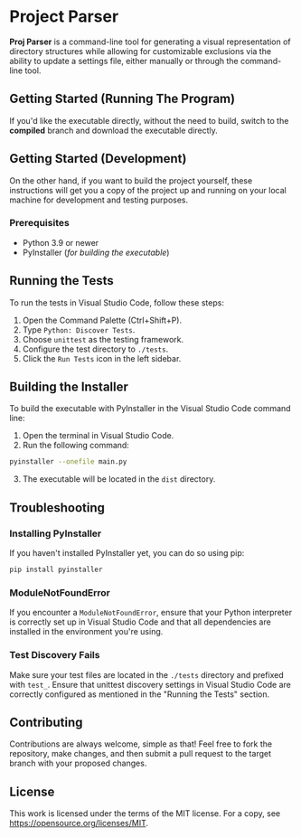 # Project Parser

**Proj Parser** is a command-line tool for generating a visual representation of directory structures while allowing for customizable exclusions via the ability to update a settings file, either manually or through the command-line tool.

## Getting Started (Running The Program)

If you'd like the executable directly, without the need to build, switch to the **compiled** branch and download the executable directly.

## Getting Started (Development)

On the other hand, if you want to build the project yourself, these instructions will get you a copy of the project up and running on your local machine for development and testing purposes.

### Prerequisites

- Python 3.9 or newer
- PyInstaller (_for building the executable_)

## Running the Tests

To run the tests in Visual Studio Code, follow these steps:

1. Open the Command Palette (Ctrl+Shift+P).
2. Type `Python: Discover Tests`.
3. Choose `unittest` as the testing framework.
4. Configure the test directory to `./tests`.
5. Click the `Run Tests` icon in the left sidebar.

## Building the Installer

To build the executable with PyInstaller in the Visual Studio Code command line:

1. Open the terminal in Visual Studio Code.
2. Run the following command:

```bash
pyinstaller --onefile main.py
```

3. The executable will be located in the `dist` directory.

## Troubleshooting

### Installing PyInstaller

If you haven't installed PyInstaller yet, you can do so using pip:

```bash
pip install pyinstaller
```

### ModuleNotFoundError

If you encounter a `ModuleNotFoundError`, ensure that your Python interpreter is correctly set up in Visual Studio Code and that all dependencies are installed in the environment you're using.

### Test Discovery Fails

Make sure your test files are located in the `./tests` directory and prefixed with `test_`. Ensure that unittest discovery settings in Visual Studio Code are correctly configured as mentioned in the "Running the Tests" section.

## Contributing

Contributions are always welcome, simple as that! Feel free to fork the repository, make changes, and then submit a pull request to the target branch with your proposed changes.

## License

This work is licensed under the terms of the MIT license.
For a copy, see https://opensource.org/licenses/MIT.
